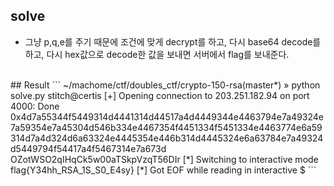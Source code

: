 ## solve
* 그냥 p,q,e를 주기 때문에 조건에 맞게 decrypt를 하고, 다시 base64 decode를 하고, 다시 hex값으로 decode한 값을 보내면 서버에서 flag를 보내준다.

</br>
## Result
```
~/machome/ctf/doubles_ctf/crypto-150-rsa(master*) » python solve.py                                  stitch@certis
[+] Opening connection to 203.251.182.94 on port 4000: Done
0x4d7a55344f5449314d4441314d44517a4d4449344e4463794e7a49324e7a59354e7a45304d546b334e4467354f4451334f5451334e4463774e6a59314d7a4d324d6a63324e4445354e446b314d4445324e6a63784e7a49324d5449794f54417a4f5467314e7a673d
OZotWSO2qIHqCk5w00aTSkpVzqT56DIr
[*] Switching to interactive mode
flag{Y34hh_RSA_1S_S0_E4sy}
[*] Got EOF while reading in interactive
$
```

